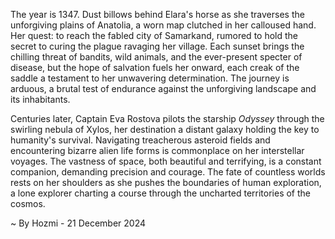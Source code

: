 
The year is 1347.  Dust billows behind Elara's horse as she traverses the unforgiving plains of Anatolia, a worn map clutched in her calloused hand.  Her quest: to reach the fabled city of Samarkand, rumored to hold the secret to curing the plague ravaging her village.  Each sunset brings the chilling threat of bandits, wild animals, and the ever-present specter of disease, but the hope of salvation fuels her onward, each creak of the saddle a testament to her unwavering determination.  The journey is arduous, a brutal test of endurance against the unforgiving landscape and its inhabitants.


Centuries later, Captain Eva Rostova pilots the starship *Odyssey* through the swirling nebula of Xylos, her destination a distant galaxy holding the key to humanity's survival.  Navigating treacherous asteroid fields and encountering bizarre alien life forms is commonplace on her interstellar voyages.  The vastness of space, both beautiful and terrifying, is a constant companion, demanding precision and courage.  The fate of countless worlds rests on her shoulders as she pushes the boundaries of human exploration, a lone explorer charting a course through the uncharted territories of the cosmos.

~ By Hozmi - 21 December 2024
